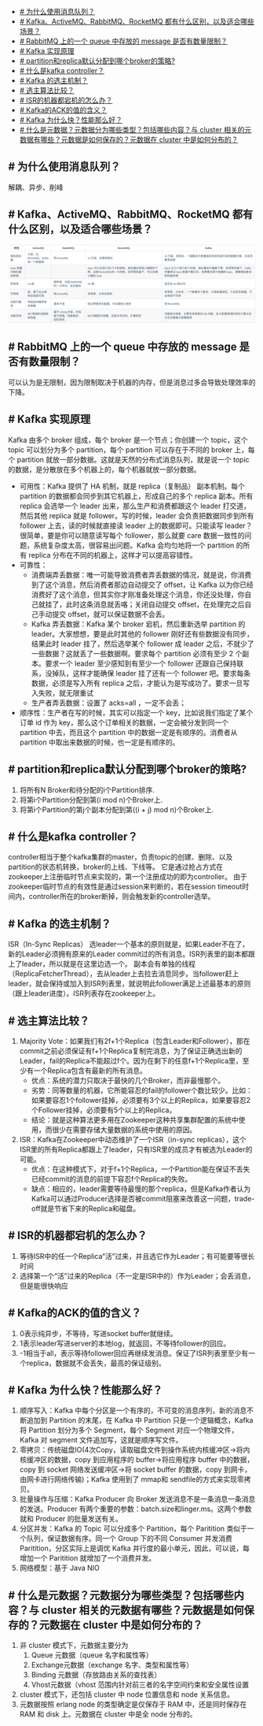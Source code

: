 - [\# 为什么使用消息队列？](#-为什么使用消息队列)
- [\# Kafka、ActiveMQ、RabbitMQ、RocketMQ 都有什么区别，以及适合哪些场景？](#-kafkaactivemqrabbitmqrocketmq-都有什么区别以及适合哪些场景)
- [\# RabbitMQ 上的一个 queue 中存放的 message 是否有数量限制？](#-rabbitmq-上的一个-queue-中存放的-message-是否有数量限制)
- [\# Kafka 实现原理](#-kafka-实现原理)
- [\# partition和replica默认分配到哪个broker的策略?](#-partition和replica默认分配到哪个broker的策略)
- [\# 什么是kafka controller？](#-什么是kafka-controller)
- [\# Kafka 的选主机制？](#-kafka-的选主机制)
- [\# 选主算法比较？](#-选主算法比较)
- [\# ISR的机器都宕机的怎么办？](#-isr的机器都宕机的怎么办)
- [\# Kafka的ACK的值的含义？](#-kafka的ack的值的含义)
- [\# Kafka 为什么快？性能那么好？](#-kafka-为什么快性能那么好)
- [\# 什么是元数据？元数据分为哪些类型？包括哪些内容？与 cluster 相关的元数据有哪些？元数据是如何保存的？元数据在 cluster 中是如何分布的？](#-什么是元数据元数据分为哪些类型包括哪些内容与-cluster-相关的元数据有哪些元数据是如何保存的元数据在-cluster-中是如何分布的)

## \# 为什么使用消息队列？
解耦、异步、削峰

## \# Kafka、ActiveMQ、RabbitMQ、RocketMQ 都有什么区别，以及适合哪些场景？
![mq_diff](../assets/mq_diff.png)

## \# RabbitMQ 上的一个 queue 中存放的 message 是否有数量限制？
可以认为是无限制，因为限制取决于机器的内存，但是消息过多会导致处理效率的下降。

## \# Kafka 实现原理
Kafka 由多个 broker 组成，每个 broker 是一个节点；你创建一个 topic，这个 topic 可以划分为多个 partition，每个 partition 可以存在于不同的 broker 上，每个 partition 就放一部分数据。这就是天然的分布式消息队列，就是说一个 topic 的数据，是分散放在多个机器上的，每个机器就放一部分数据。
- 可用性：Kafka 提供了 HA 机制，就是 replica（复制品） 副本机制。每个 partition 的数据都会同步到其它机器上，形成自己的多个 replica 副本。所有 replica 会选举一个 leader 出来，那么生产和消费都跟这个 leader 打交道，然后其他 replica 就是 follower。写的时候，leader 会负责把数据同步到所有 follower 上去，读的时候就直接读 leader 上的数据即可。只能读写 leader？很简单，要是你可以随意读写每个 follower，那么就要 care 数据一致性的问题，系统复杂度太高，很容易出问题。Kafka 会均匀地将一个 partition 的所有 replica 分布在不同的机器上，这样才可以提高容错性。
- 可靠性：
  - 消费端弄丢数据：唯一可能导致消费者弄丢数据的情况，就是说，你消费到了这个消息，然后消费者那边自动提交了 offset，让 Kafka 以为你已经消费好了这个消息，但其实你才刚准备处理这个消息，你还没处理，你自己就挂了，此时这条消息就丢咯；关闭自动提交 offset，在处理完之后自己手动提交 offset，就可以保证数据不会丢。
  - Kafka 弄丢数据：Kafka 某个 broker 宕机，然后重新选举 partition 的 leader。大家想想，要是此时其他的 follower 刚好还有些数据没有同步，结果此时 leader 挂了，然后选举某个 follower 成 leader 之后，不就少了一些数据？这就丢了一些数据啊。要求每个 partition 必须有至少 2 个副本。要求一个 leader 至少感知到有至少一个 follower 还跟自己保持联系，没掉队，这样才能确保 leader 挂了还有一个 follower 吧。要求每条数据，必须是写入所有 replica 之后，才能认为是写成功了。要求一旦写入失败，就无限重试
  - 生产者弄丢数据：设置了 acks=all ，一定不会丢；
- 顺序性：生产者在写的时候，其实可以指定一个 key，比如说我们指定了某个订单 id 作为 key，那么这个订单相关的数据，一定会被分发到同一个 partition 中去，而且这个 partition 中的数据一定是有顺序的。消费者从 partition 中取出来数据的时候，也一定是有顺序的。

## \# partition和replica默认分配到哪个broker的策略?
1. 将所有N Broker和待分配的i个Partition排序.
2. 将第i个Partition分配到第(i mod n)个Broker上.
3. 将第i个Partition的第j个副本分配到第((i + j) mod n)个Broker上.

## \# 什么是kafka controller？
controller相当于整个kafka集群的master，负责topic的创建、删除、以及partition的状态机转换，broker的上线、下线等。
它是通过抢占方式在zookeeper上注册临时节点来实现的，第一个注册成功的即为controller。
由于zookeeper临时节点的有效性是通过session来判断的，若在session timeout时间内，controller所在的broker断掉，则会触发新的controller选举。

## \# Kafka 的选主机制？
ISR（In-Sync Replicas）
选leader一个基本的原则就是，如果Leader不在了，新的Leader必须拥有原来的Leader commit过的所有消息。ISR列表里的副本都跟上了leader，所以就是在这里边选一个。
副本会有单独的线程（ReplicaFetcherThread），去从leader上去拉去消息同步。当follower赶上leader，就会保持或加入到ISR列表里，就说明此follower满足上述最基本的原则（跟上leader进度）。ISR列表存在zookeeper上。

## \# 选主算法比较？
1. Majority Vote：如果我们有2f+1个Replica（包含Leader和Follower），那在commit之前必须保证有f+1个Replica复制完消息，为了保证正确选出新的Leader，fail的Replica不能超过f个。因为在剩下的任意f+1个Replica里，至少有一个Replica包含有最新的所有消息。
   - 优点：系统的潜力只取决于最快的几个Broker，而非最慢那个。
   - 劣势：同等数量的机器，它所能容忍的fail的follower个数比较少。比如：如果要容忍1个follower挂掉，必须要有3个以上的Replica，如果要容忍2个Follower挂掉，必须要有5个以上的Replica。
   - 结论：就是这种算法更多用在Zookeeper这种共享集群配置的系统中使用，而很少在需要存储大量数据的系统中使用的原因。
2. ISR：Kafka在Zookeeper中动态维护了一个ISR（in-sync replicas），这个ISR里的所有Replica都跟上了leader，只有ISR里的成员才有被选为Leader的可能。
   - 优点：在这种模式下，对于f+1个Replica，一个Partition能在保证不丢失已经commit的消息的前提下容忍f个Replica的失败。
   - 缺点：相应的，leader需要等待最慢的那个replica，但是Kafka作者认为Kafka可以通过Producer选择是否被commit阻塞来改善这一问题，trade-off就是节省下来的Replica和磁盘。

## \# ISR的机器都宕机的怎么办？
1. 等待ISR中的任一个Replica“活”过来，并且选它作为Leader；有可能要等很长时间
2. 选择第一个“活”过来的Replica（不一定是ISR中的）作为Leader；会丢消息，但是能很快响应

## \# Kafka的ACK的值的含义？
1. 0表示纯异步，不等待，写进socket buffer就继续。
2. 1表示leader写进server的本地log，就返回，不等待follower的回应。
3. -1相当于all，表示等待follower回应再继续发消息。保证了ISR列表里至少有一个replica，数据就不会丢失，最高的保证级别。

## \# Kafka 为什么快？性能那么好？
1. 顺序写入：Kafka 中每个分区是一个有序的，不可变的消息序列，新的消息不断追加到 Partition 的末尾，在 Kafka 中 Partition 只是一个逻辑概念，Kafka 将 Partition 划分为多个 Segment，每个 Segment 对应一个物理文件，Kafka 对 segment 文件追加写，这就是顺序写文件。
2. 零拷贝：传统磁盘IO(4次Copy，读取磁盘文件到操作系统内核缓冲区->将内核缓冲区的数据，copy 到应用程序的 buffer->将应用程序 buffer 中的数据，copy 到 socket 网络发送缓冲区->将 socket buffer 的数据，copy 到网卡，由网卡进行网络传输)；Kafka 使用到了 mmap和 sendfile的方式来实现零拷贝。
3. 批量操作与压缩：Kafka Producer 向 Broker 发送消息不是一条消息一条消息的发送。Producer 有两个重要的参数：batch.size和linger.ms。这两个参数就和 Producer 的批量发送有关。
4. 分区并发：Kafka 的 Topic 可以分成多个 Partition，每个 Paritition 类似于一个队列，保证数据有序。同一个 Group 下的不同 Consumer 并发消费 Paritition，分区实际上是调优 Kafka 并行度的最小单元，因此，可以说，每增加一个 Paritition 就增加了一个消费并发。
5. 网络模型：基于 Java NIO

## \# 什么是元数据？元数据分为哪些类型？包括哪些内容？与 cluster 相关的元数据有哪些？元数据是如何保存的？元数据在 cluster 中是如何分布的？
1. 非 cluster 模式下，元数据主要分为
   1. Queue 元数据（queue 名字和属性等）
   2. Exchange元数据（exchange 名字、类型和属性等）
   3. Binding 元数据（存放路由关系的查找表）
   4. Vhost元数据（vhost 范围内针对前三者的名字空间约束和安全属性设置
2. cluster 模式下，还包括 cluster 中 node 位置信息和 node 关系信息。
3. 元数据按照 erlang node 的类型确定是仅保存于 RAM 中，还是同时保存在 RAM 和 disk 上。元数据在 cluster 中是全 node 分布的。
